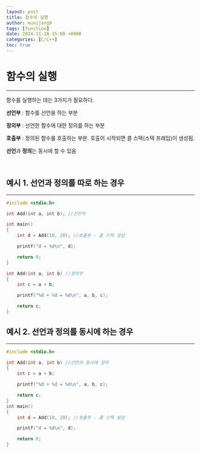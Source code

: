 ```yaml
---
layout: post
title: 함수의 실행
author: munjjang9
tags: [function]
date: 2024-11-28 15:00 +0900
categories: [C/C++]
toc: true
---
```


# 함수의 실행
---
함수를 실행하는 데는 3가지가 필요하다.

**선언부** : 함수를 선언을 하는 부분

**정의부** : 선언한 함수에 대한 정의를 하는 부분

**호출부** : 정의된 함수를 호출하는 부분. 호출이 시작되면 콜 스택(스택 프레임)이 생성됨.

**선언**과 **정의**는 동시에 할 수 있음

<br>

## 예시 1. 선언과 정의를 따로 하는 경우
---
```c
#include <stdio.h>

int Add(int a, int b); //선언부

int main()
{
	int d = Add(10, 20); //호출부 - 콜 스택 생성

	printf("d = %d\n", d);

	return 0;
}

int Add(int a, int b) //정의부
{
	int c = a + b;

	printf("%d + %d = %d\n", a, b, c);

	return c;
}
```

## 예시 2. 선언과 정의를 동시에 하는 경우
---
```c
#include <stdio.h>

int Add(int a, int b) //선언과 동시에 정의
{
	int c = a + b;

	printf("%d + %d = %d\n", a, b, c);

	return c;
}
int main()
{
	int d = Add(10, 20); //호출부 - 콜 스택 생성

	printf("d = %d\n", d);

	return 0;
}
```